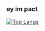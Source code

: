 ### ey im pact
  
[![Top Langs](https://github-readme-stats.vercel.app/api/top-langs/?username=pact64)](https://github.com/anuraghazra/github-readme-stats)
